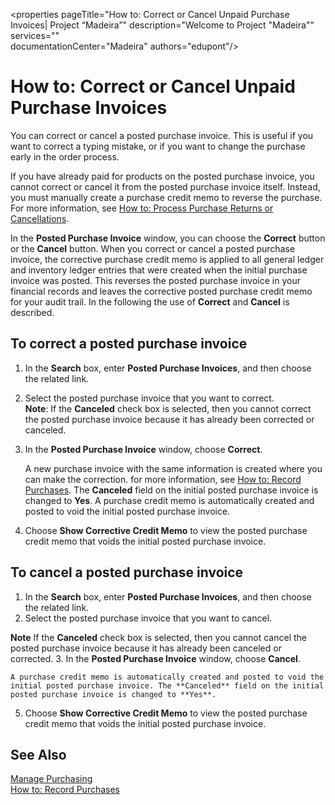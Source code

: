 <properties
                pageTitle="How to: Correct or Cancel Unpaid Purchase Invoices| Project “Madeira”" 
                description="Welcome to Project "Madeira"" 
                services=""     
                documentationCenter="Madeira"
                authors="edupont"/>

# How to: Correct or Cancel Unpaid Purchase Invoices
You can correct or cancel a posted purchase invoice. This is useful if you want to correct a typing mistake, or if you want to change the purchase early in the order process.

If you have already paid for products on the posted purchase invoice, you cannot correct or cancel it from the posted purchase invoice itself. Instead, you must manually create a purchase credit memo to reverse the purchase. For more information, see [How to: Process Purchase Returns or Cancellations](purchasing-how-process-purchase-returns-cancellations.md).

In the **Posted Purchase Invoice** window, you can choose the **Correct** button or the **Cancel** button. When you correct or cancel a posted purchase invoice, the corrective purchase credit memo is applied to all general ledger and inventory ledger entries that were created when the initial purchase invoice was posted. This reverses the posted purchase invoice in your financial records and leaves the corrective posted purchase credit memo for your audit trail. In the following the use of **Correct** and **Cancel** is described.

## To correct a posted purchase invoice
1. In the **Search** box, enter **Posted Purchase Invoices**, and then choose the related link.  
2. Select the posted purchase invoice that you want to correct.  
**Note**: If the **Canceled** check box is selected, then you cannot correct the posted purchase invoice because it has already been corrected or canceled.
3. In the **Posted Purchase Invoice** window, choose **Correct**.

    A new purchase invoice with the same information is created where you can make the correction. for more information, see [How to: Record Purchases](purchasing-how-record-purchases.md). The **Canceled** field on the initial posted purchase invoice is changed to **Yes**.
    A purchase credit memo is automatically created and posted to void the initial posted purchase invoice.
4. Choose **Show Corrective Credit Memo** to view the posted purchase credit memo that voids the initial posted purchase invoice.

## To cancel a posted purchase invoice
1. In the **Search** box, enter **Posted Purchase Invoices**, and then choose the related link.  
2. Select the posted purchase invoice that you want to cancel.

  **Note** If the **Canceled** check box is selected, then you cannot cancel the posted purchase invoice because it has already been canceled or corrected.
3. In the **Posted Purchase Invoice** window, choose **Cancel**.

    A purchase credit memo is automatically created and posted to void the initial posted purchase invoice. The **Canceled** field on the initial posted purchase invoice is changed to **Yes**.
5. Choose **Show Corrective Credit Memo** to view the posted purchase credit memo that voids the initial posted purchase invoice.

## See Also
[Manage Purchasing](purchasing-manage-purchasing.md)  
[How to: Record Purchases](purchasing-how-record-purchases.md)  